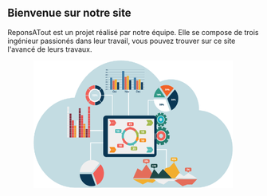 <head>
  <link rel="shortcut icon" href="Images/ITII.png">
  <title>RéponsAtout</title>
</head>


<body>
  <div>
    <h2>Bienvenue sur notre site</h2>
    <p>ReponsATout est un projet réalisé par notre équipe. Elle se compose de trois ingénieur passionés dans leur travail, vous pouvez trouver sur ce site l'avancé de leurs travaux.</p>
  </div>
  
  <div style="text-align:center">
    <img src="Images/banner.png" alt="" width="400" height="256">
  </div>

</body>
